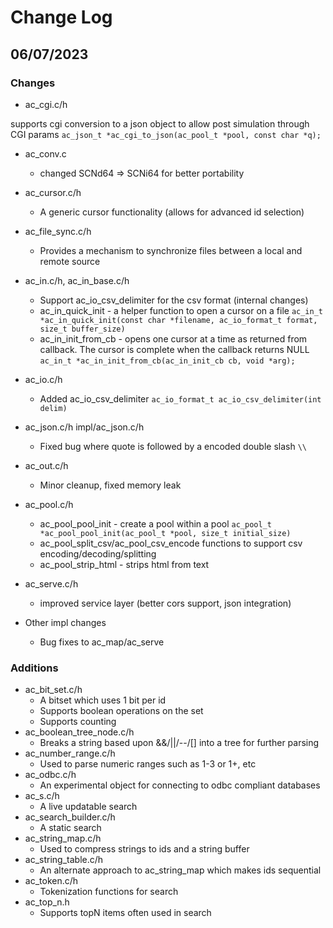 # Change Log

## 06/07/2023


### Changes
* ac_cgi.c/h

supports cgi conversion to a json object to allow post simulation through CGI params
```ac_json_t *ac_cgi_to_json(ac_pool_t *pool, const char *q);```

* ac_conv.c
  * changed SCNd64 => SCNi64 for better portability

* ac_cursor.c/h
  * A generic cursor functionality (allows for advanced id selection)

* ac_file_sync.c/h
  * Provides a mechanism to synchronize files between a local and remote source

* ac_in.c/h, ac_in_base.c/h
  * Support ac_io_csv_delimiter for the csv format (internal changes)
  * ac_in_quick_init - a helper function to open a cursor on a file
```ac_in_t *ac_in_quick_init(const char *filename, ac_io_format_t format, size_t buffer_size)```
  * ac_in_init_from_cb - opens one cursor at a time as returned from callback.  The cursor is complete when the callback returns NULL
```ac_in_t *ac_in_init_from_cb(ac_in_init_cb cb, void *arg);```

* ac_io.c/h
  * Added ac_io_csv_delimiter 
```ac_io_format_t ac_io_csv_delimiter(int delim)```

* ac_json.c/h impl/ac_json.c/h
  * Fixed bug where quote is followed by a encoded double slash `\\`

* ac_out.c/h
    * Minor cleanup, fixed memory leak

* ac_pool.c/h
  * ac_pool_pool_init - create a pool within a pool
```ac_pool_t *ac_pool_pool_init(ac_pool_t *pool, size_t initial_size)```
  * ac_pool_split_csv/ac_pool_csv_encode functions to support csv encoding/decoding/splitting
  * ac_pool_strip_html - strips html from text

* ac_serve.c/h
  * improved service layer (better cors support, json integration)

* Other impl changes
  * Bug fixes to ac_map/ac_serve

### Additions
* ac_bit_set.c/h
  * A bitset which uses 1 bit per id
  * Supports boolean operations on the set
  * Supports counting
* ac_boolean_tree_node.c/h
  * Breaks a string based upon &&/||/--/[] into a tree for further parsing
* ac_number_range.c/h
  * Used to parse numeric ranges such as 1-3 or 1+, etc
* ac_odbc.c/h
  * An experimental object for connecting to odbc compliant databases
* ac_s.c/h
  * A live updatable search
* ac_search_builder.c/h
  * A static search
* ac_string_map.c/h
  * Used to compress strings to ids and a string buffer
* ac_string_table.c/h
  * An alternate approach to ac_string_map which makes ids sequential
* ac_token.c/h
  * Tokenization functions for search
* ac_top_n.h
  * Supports topN items often used in search
